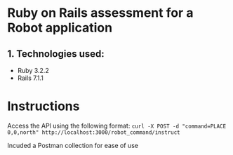 # Ruby on Rails assessment for a Robot application

## 1. Technologies used:

- Ruby 3.2.2
- Rails 7.1.1

# Instructions

Access the API using the following format:
`curl -X POST -d "command=PLACE 0,0,north" http://localhost:3000/robot_command/instruct`

Incuded a Postman collection for ease of use